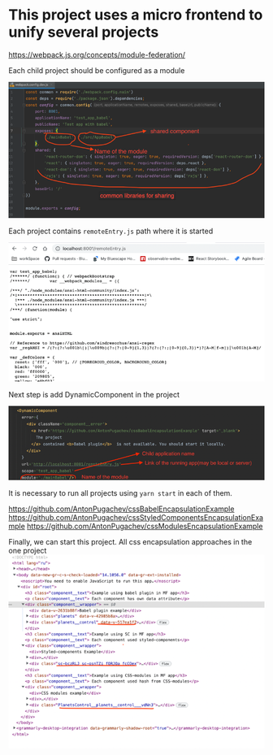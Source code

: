 # This project uses a micro frontend to unify several projects

https://webpack.js.org/concepts/module-federation/

Each child project should be configured as a module

<img alt="img.png" src="documents/images/childConfig.png" width="600"/>

Each project contains `remoteEntry.js` path where it is started

<img alt="img_1.png" src="documents/images/childEntry.png" width="600"/>

Next step is add DynamicComponent in the project

<img alt="img_2.png" src="documents/images/dynamicComponent.png" width="600"/>

It is necessary to run all projects using `yarn start` in each of them.

https://github.com/AntonPugachev/cssBabelEncapsulationExample
https://github.com/AntonPugachev/cssStyledComponentsEncapsulationExample
https://github.com/AntonPugachev/cssModulesEncapsulationExample

Finally, we can start this project.
All css  encapsulation approaches in the one project 
<img alt="img_3.png" src="documents/images/finalResult.png" width="600"/>
